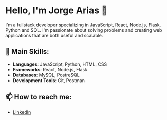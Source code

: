 # Hello, I'm Jorge Arias 👋

I'm a fullstack developer specializing in JavaScript, React, Node.js, Flask, Python and SQL. I'm passionate about solving problems and creating web applications that are both useful and scalable.

## 🚀 Main Skills:
- **Languages**: JavaScript, Python, HTML, CSS
- **Frameworks**: React, Node.js, Flask
- **Databases**: MySQL, PostreSQL
- **Development Tools**: Git, Postman

 <!-- ## 🌱 Currently Learning:
- [Technologies or tools you're currently learning]

## 💼 Highlighted Projects:
- [Project Name]: [Brief description] - [Link to repo]
- [Another Highlighted Project]: [Brief description] - [Link to repo] -->

## 📫 How to reach me:
- [LinkedIn](https://www.linkedin.com/in/jorge-arias-266260262/)

